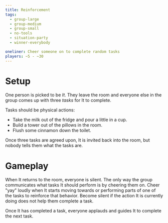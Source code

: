 ```yaml
---
title: Reinforcement
tags:
  - group-large
  - group-medium
  - group-small
  - no-tools
  - situation-party
  - winner-everybody

oneliner: Cheer someone on to complete random tasks
players: ~5 - ~30
---
```

# Setup
One person is picked to be _It_.
They leave the room and everyone else in the group comes up with three _tasks_ for It to complete.

Tasks should be physical actions:

- Take the milk out of the fridge and pour a little in a cup.
- Build a tower out of the pillows in the room.
- Flush some cinnamon down the toilet.

Once three tasks are agreed upon, It is invited back into the room, but nobody tells them what the tasks are.

# Gameplay
When It returns to the room, everyone is silent.
The only way the group communicates what tasks It should perform is by cheering them on.
Cheer "yay" loudly when It starts moving towards or performing parts of one of the tasks to reinforce that behavior.
Become silent if the action It is currently doing does not help them complete a task.

Once It has completed a task, everyone applauds and guides It to complete the next task.
